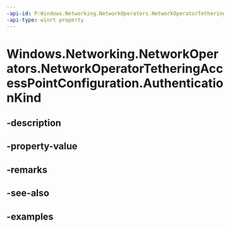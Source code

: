 ```yaml
---
-api-id: P:Windows.Networking.NetworkOperators.NetworkOperatorTetheringAccessPointConfiguration.AuthenticationKind
-api-type: winrt property
---
```


# Windows.Networking.NetworkOperators.NetworkOperatorTetheringAccessPointConfiguration.AuthenticationKind

<!--
public Windows.Networking.NetworkOperators.TetheringWiFiAuthenticationKind AuthenticationKind { get; set; }
-->


## -description

## -property-value

## -remarks

## -see-also

## -examples



